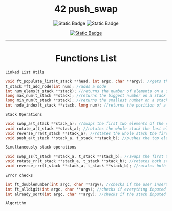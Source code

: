 <div align="center">

# 42 push_swap

![Static Badge](https://img.shields.io/badge/Score-%3F%2F100-green?style=for-the-badge&logo=42&labelColor=%2302343F&color=%23F0EDCC)
![Static Badge](https://img.shields.io/badge/Programming%20Language-green?style=for-the-badge&logo=C&labelColor=%2302343F&color=%23F0EDCC)

[![Static Badge](https://img.shields.io/badge/Music%20Suggestion-Click%20Me?style=for-the-badge&logo=YouTube&logoColor=%23000000&labelColor=%23FFFFFF&color=%23FF0000)](https://www.youtube.com/watch?v=kdURqcVxIdk)

</div>

---

<div align="center">

# Functions List

</div>

```c
Linked List Utils 

void ft_populate_list(t_stack **head, int argc, char **argv); //gets the argumments from argv and creates a list out of it
t_stack *ft_add_node(int num); //adds a node
int num_elems(t_stack **stack); //returns the number of elements on a stack
long max_num(t_stack **stack); //returns the biggest number on a stack
long min_num(t_stack **stack); //returns the smallest number on a stack
int node_index(t_stack **stack, long num); //returns the position of a number on the stack

Stack Operations

void swap_a(t_stack **stack_a); //swaps the first two elements of the stack
void rotate_a(t_stack **stack_a); //rotates the whole stack the last element becomes the first
void reverse_rra(t_stack **stack_a); //rotates the whole stack the first element becomes the last
void push_a(t_stack **stack_a, t_stack **stack_b); //pushes the top element to the other stack

Simultaneously stack operations

void swap_ss(t_stack **stack_a, t_stack **stack_b); //swaps the first two elements of both stacks
void rotate_rr(t_stack **stack_a, t_stack **stack_b); //rotates both stacks, the last element becomes the first
void reverse_rrr(t_stack **stack_a, t_stack **stack_b); //rotates both stack, the first element becomes the 

Error checks

int ft_doublenumber(int argc, char **argv); //checks if the user inserted the same number twice
int ft_alldigit(int argc, char **argv); //checks if everything inputed is a number
int already_sort(int argc, char **argv); //checks if the stack inputed is already sorted

Algorithm
```
